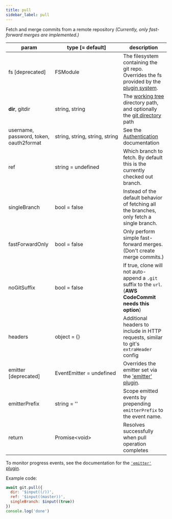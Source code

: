 ```yaml
---
title: pull
sidebar_label: pull
---
```


Fetch and merge commits from a remote repository *(Currently, only fast-forward merges are implemented.)*

| param                                   | type [= default]                              | description                                                                                                    |
| --------------------------------------- | --------------------------------------------- | -------------------------------------------------------------------------------------------------------------- |
| fs [deprecated]                         | FSModule                                      | The filesystem containing the git repo. Overrides the fs provided by the [plugin system](./plugin_fs.md).      |
| **dir**, gitdir                         | string, string                                | The [working tree](dir-vs-gitdir.md) directory path, and optionally the [git directory](dir-vs-gitdir.md) path |
| username, password, token, oauth2format | string,&nbsp;string,&nbsp;string,&nbsp;string | See the [Authentication](./authentication.html) documentation                                                  |
| ref                                     | string   = undefined                          | Which branch to fetch. By default this is the currently checked out branch.                                    |
| singleBranch                            | bool     = false                              | Instead of the default behavior of fetching all the branches, only fetch a single branch.                      |
| fastForwardOnly                         | bool     = false                              | Only perform simple fast-forward merges. (Don't create merge commits.)                                         |
| noGitSuffix                             | bool     = false                              | If true, clone will not auto-append a `.git` suffix to the `url`. (**AWS CodeCommit needs this option**)       |
| headers                                 | object = {}                                   | Additional headers to include in HTTP requests, similar to git's `extraHeader` config                          |
| emitter [deprecated]                    | EventEmitter = undefined                      | Overrides the emitter set via the ['emitter' plugin](./plugin_emitter.md).                                     |
| emitterPrefix                           | string = ''                                   | Scope emitted events by prepending `emitterPrefix` to the event name.                                          |
| return                                  | Promise\<void\>                               | Resolves successfully when pull operation completes                                                            |

To monitor progress events, see the documentation for the [`'emitter'` plugin](./plugin_emitter.md).

Example code:

```js live
await git.pull({
  dir: '$input((/))',
  ref: '$input((master))',
  singleBranch: $input((true))
})
console.log('done')
```
